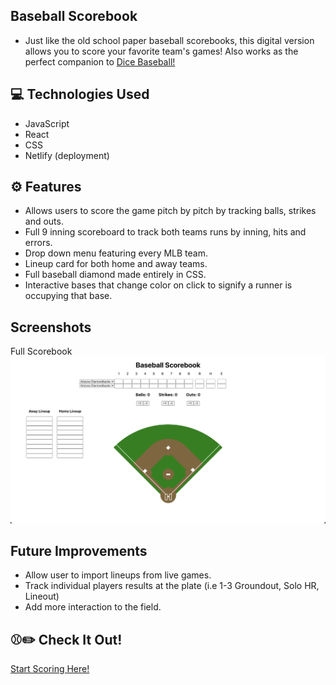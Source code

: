 ## Baseball Scorebook
- Just like the old school paper baseball scorebooks, this digital version allows you to score your favorite team's games! Also works as the perfect companion to [Dice Baseball!](https://github.com/caseymacleod22/dice-baseball)

## 💻 Technologies Used
- JavaScript
- React
- CSS
- Netlify (deployment)

## ⚙️ Features
- Allows users to score the game pitch by pitch by tracking balls, strikes and outs.
- Full 9 inning scoreboard to track both teams runs by inning, hits and errors.
- Drop down menu featuring every MLB team.
- Lineup card for both home and away teams.
- Full baseball diamond made entirely in CSS.
- Interactive bases that change color on click to signify a runner is occupying that base.

## Screenshots
Full Scorebook
![scorebook](./public/images/scorebook.png)

## Future Improvements

- Allow user to import lineups from live games.
- Track individual players results at the plate (i.e 1-3 Groundout, Solo HR, Lineout)
- Add more interaction to the field.

## ⚾️✏️ Check It Out!
[Start Scoring Here!](https://baseball-scorebook.netlify.app/)